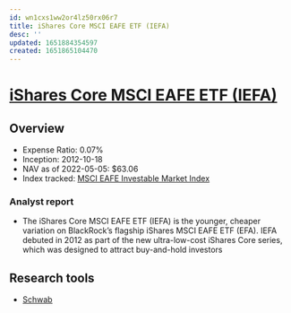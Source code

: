 ```yaml
---
id: wn1cxs1ww2or4lz50rx06r7
title: iShares Core MSCI EAFE ETF (IEFA)
desc: ''
updated: 1651884354597
created: 1651865104470
---
```

# [iShares Core MSCI EAFE ETF (IEFA)](https://etfdb.com/etf/IEFA/#etf-ticker-profile)

## Overview

- Expense Ratio: 0.07%
- Inception: 2012-10-18
- NAV as of 2022-05-05: $63.06
- Index tracked: [MSCI EAFE Investable Market Index](https://etfdb.com/index/msci-eafe-investable-market-index/)

### Analyst report

- The iShares Core MSCI EAFE ETF (IEFA) is the younger, cheaper variation on BlackRock’s flagship iShares MSCI EAFE ETF (EFA). IEFA debuted in 2012 as part of the new ultra-low-cost iShares Core series, which was designed to attract buy-and-hold investors

## Research tools

- [Schwab](https://www.schwab.com/research/etfs/quotes/summary/iefa)